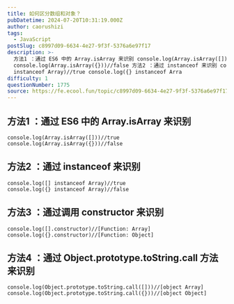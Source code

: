 ```yaml
---
title: 如何区分数组和对象？
pubDatetime: 2024-07-20T10:31:19.000Z
author: caorushizi
tags:
  - JavaScript
postSlug: c8997d09-6634-4e27-9f3f-5376a6e97f17
description: >-
  方法1 ：通过 ES6 中的 Array.isArray 来识别 console.log(Array.isArray([]))//true
  console.log(Array.isArray({}))//false 方法2 ：通过 instanceof 来识别 console.log([]
  instanceof Array)//true console.log({} instanceof Arra
difficulty: 1
questionNumber: 1775
source: https://fe.ecool.fun/topic/c8997d09-6634-4e27-9f3f-5376a6e97f17
---
```


## 方法1 ：通过 ES6 中的 Array.isArray 来识别

```
console.log(Array.isArray([]))//true
console.log(Array.isArray({}))//false
```

## 方法2 ：通过 instanceof 来识别

```
console.log([] instanceof Array)//true
console.log({} instanceof Array)//false
```

## 方法3 ：通过调用 constructor 来识别

```
console.log([].constructor)//[Function: Array]
console.log({}.constructor)//[Function: Object]
```

## 方法4 ：通过 Object.prototype.toString.call 方法来识别

```
console.log(Object.prototype.toString.call([]))//[object Array]
console.log(Object.prototype.toString.call({}))//[object Object]
```
